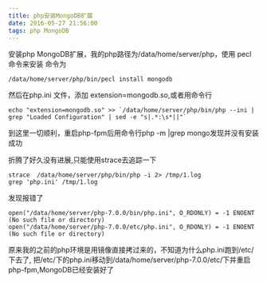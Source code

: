 ```yaml
---
title: php安装MongoDB扩展
date: 2016-05-27 21:56:00
tags: php MongoDB
---
```

安装php MongoDB扩展，我的php路径为/data/home/server/php，使用 pecl 命令来安装 命令为

```
/data/home/server/php/bin/pecl install mongodb
```
然后在php.ini 文件，添加 extension=mongodb.so,或者用命令行

```
echo "extension=mongodb.so" >> `/data/home/server/php/bin/php --ini | grep "Loaded Configuration" | sed -e "s|.*:\s*||"`
```
到这里一切顺利，重启php-fpm后用命令行php -m |grep mongo发现并没有安装成功
<!--more-->
折腾了好久没有进展,只能使用strace去追踪一下

```
strace  /data/home/server/php/bin/php -i 2> /tmp/1.log
grep 'php.ini' /tmp/1.log
```
发现报错了

```
open("/data/home/server/php-7.0.0/bin/php.ini", O_RDONLY) = -1 ENOENT (No such file or directory)  
open("/data/home/server/php-7.0.0/etc/php.ini", O_RDONLY) = -1 ENOENT (No such file or directory)
```
原来我的之前的php环境是用镜像直接拷过来的，不知道为什么php.ini跑到/etc/下去了, 把/etc/下的php.ini移动到/data/home/server/php-7.0.0/etc/下并重启php-fpm,MongoDB已经安装好了

